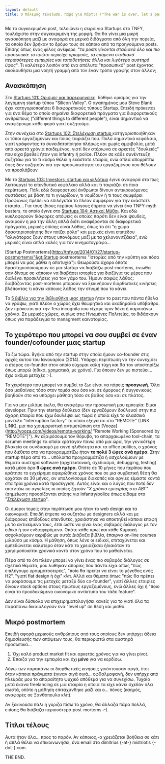 ```yaml
---
layout: default
title: Ο πόλεμος τελείωσε, πάμε για πάρτι! ("The war is over, let's party!")
---
```


Με το συγκεκριμένο post, τελειώνει η σειρά για Startups στο TNFY, τουλάχιστο στην συγκεκριμένη της μορφή. Θα θα γίνει μια μικρή ανασκόπηση μαζί με αναφορά σε μερικά διδάγματα από όλη την πορεία, τα οποία δεν βρήκαν το δρόμο τους σε κάποιο από τα προηγούμενα posts. Επίσης όπως ένας φίλος ανέφερε: "*τα posts γίνονται σταδιακά όλο και πιο προσωπικά: το πρώτο περιείχε ορισμούς, τα επόμενα σταδιακά περισσότερες εμπειρίες και τοποθετήσεις άλλα και λιγότερο αυστηρό ύφος*". Τι καλύτερο λοιπόν από ένα απόλυτα "προσωπικό" post έχοντας ακολουθήσει μια νοητή γραμμή από τον έναν τρόπο γραφής στον άλλον;

## Ανασκόπηση

Στο [Startups 101: Ορισμός και παρερμηνείες](http://tnfy.gr/2013/11/18/startups-101/ "Τι είναι (και τι δεν είναι) τελικά μια εταιρία startup;"), δόθηκε ορισμός για την λεγόμενη startup τύπου "Silicon Valley". Ο αγαπημένος μου Steve Blank έχει κατηγοριοποιήσει 6 διαφορετικούς τύπους Startup. Επειδή πρόκειται για ένα θέμα το οποίο σημαίνει διαφορετικά πράγματα για διαφορετικούς ανθρώπους ("different things to different people"), είναι σημαντικό να αναφέρουμε κάθε φορά γιατί συζητούμε.

Στην συνέχεια στο [Startups 102: Στελέχωση startup
](http://tnfy.gr/2013/11/27/startups-102/ "Commandos, Infantry και Police") κατηγοριοποιήθηκαν οι τύποι εργαζομένων και ποιος ταιριάζει που. Πολύ σημαντικό κεφάλαιο, γιατί γράφοντας το συνειδητοποίησα πλήρως και χωρίς αμφιβολία, μετά από αρκετά χρόνια παιδεμένος, γιατί δεν στέριωνα σε αρκετές "δουλειές" που είχα βρεθεί: ήταν για infantry ή police. Πλέον σε κάθε συνέντευξη συζητάω για το τι κόσμο θέλει η εκάστοτε εταιρία, ενώ απλά απορρίπτω όσες δεν συζητούν για την προσωπικότητα του εργαζομένου που θέλουν να προσλάβουν

Με το [Startups 103: Investors, startup και φιλότιμο](http://tnfy.gr/2013/12/19/startups-103/ "Πως χρηματοδοτείται μια startup") έγινε αναφορά στο πως λειτουργεί το επενδυτικό κεφάλαιο αλλά και τι ταιριάζει σε ποια περίπτωση. Πάλι εδώ διαφορετικοί άνθρωποι δίνουν αντικρουόμενες συστάσεις με βάση το τι γνωρίζουν, τι νομίζουν ή τι τους συμφέρει Προφανώς πρέπει να επιλέγεται το πλέον συμφέρον για την εκάστοτε εταιρία... Για τους ίδιους περίπου λόγους έπρεπε να γίνει ένα TNFY-myth busters, το οποίο έγινε στο [Startups 104: Αστικοί Μύθοι](http://tnfy.gr/2014/01/06/startups-104/ "Μύθοι και αλήθειες για τις νεοφυείς επιχειρήσεις"). Και εδώ κυκλοφορούν διάφορες απόψεις οι οποίες παρότι δεν είναι ψευδείς, αναιρούν η μια την άλλη απλά διότι αναφέρονται σε διαφορετικά πράγματα, μερικές επίσης είναι λάθος, όπως το ότι "η χώρα δραστηριοποίησης δεν παίζει ρόλο" και μερικές είναι επιπέδου "αλιγάτορας ζουν στους υπονόμους μαζί με τα χελονονιτζάκια", ενώ μερικές είναι απλά καλές για τον κινηματογράφο...

[Startup Postmortems](http://tnfy.gr/2014/01/27/startup-postmortems/"&gt;Startup postmortems "Ιστορίες από την κρύπτη και πόσα μπορεί να μας μάθει η αποτυχία"): Θεωρούσα άχαρο όποτε δραστηριοποιούμουν σε μια startup να διαβάζω post-mortems, ένιωθα σαν δίναμε σε κάποιον να διαβάσει ιστορίες για διαζύγια τις μέρες που διαλέγει προσκλήσεις για τον γάμο του. Ήμουν σαφώς λάθος: διαβάζοντας post-mortems μπορούν να ξεκινήσουν διορθωτικές κινήσεις βλέποντας τι κάνει κάποιος λάθος την στιγμή που το κάνει.

Το [5 βιβλία για την βιβλιοθήκη μιας startup](http://tnfy.gr/2014/02/27/5-books-for-a-startup-library/ "Μια σύντομη λίστα για να ξεκινήσεις") ήταν το post που πάντα ήθελα να γράψω, γιατί πλέον ο χώρος έχει θεωρητικό και ακαδημαϊκό υπόβαθρο. Δεν πρόκειται για την Tera incognita που είχαμε πριν δέκα ή παραπάνω χρόνια. Σε μερικές χώρες, κυρίως στις Ηνωμένες Πολιτείες, το διδάσκουν όπως για παράδειγμα το managment καινοτομίας.

## Το χειρότερο που μπορεί να σου συμβεί σε έναν founder/cofounder μιας startup

Το ζω τώρα. Βγήκα από την startup στην οποία ήμουν co-founder στις αρχές αυτού του Ιανουαρίου (2014). Υπάρχει περίπτωση να την συνεχίσει ο έτερος co-founder στον οποίο εύχομαι καλή τύχη και θα τον υποστηρίξω όπως μπορώ (ηθικά, χρηματικά, με χρόνο). Για όποιον δεν με πιστεύει... έχω ακόμα μετοχές :-).

Το χειρότερο που μπορεί να συμβεί το ζω: είναι να πάρεις **προαγωγή**. Όλα όσα μαθαίνεις τόσο στον τομέα σου όσο και σε όμορους ή συγγενικούς βοηθούν στο να υπάρχει μάθηση τόσο σε βάθος όσο και σε πλάτος.

Για να μην μιλάμε έωλα, θα αναφέρω την προσωπική μου εμπειρία: Είμαι developer. Πριν την startup δούλευα (δεν εργαζόμουν δούλευα) στην πιο άχαρη εταιρία που έχω δουλέψει ως τώρα η οποία είχε το κλασσικό μοντέλο "interruption factory" το οποίο εξηγείται στο "REMOTE" (LINK LINK), μια πιο χιουμοριστική αντιμετώπιση στο [Vooza](http://vooza.com/videos/remote-working/ "Remote Working [Sponsored by "REMOTE"]"). Αν εξαιρέσουμε τον θόρυβο, το απαρχαιωμένο tool-chain, τα scrumm meetings τα οποία κράταγαν πάνω από μια ώρα, την γενικότερη βλακεία σε συνδυασμό με αγνή ηλιθιότητα και τα office politics, ο χρόνος που διέθετα στο να προγραμματίζω ήταν **το πολύ 3 ώρες ανά ημέρα**. Στην startup πέρα από τα... υπόλοιπα προγραμμάτιζα ή ασχολούμουν με θέματα αυστηρά software (αρχιτεκτονική, σχεδιασμό, debugging, testing) κατά μέσο όρο **9 ώρες ανά ημέρα**. Οπότε σε 10 μήνες που περίπου που κράτησε το εγχείρημα αφιερώθηκε χρόνος που σε μια συμβατική θέση θα ερχόταν σε 30 μήνες, αν υπολογίσουμε διακοπές και αργίες είμαστε κοντά στα τρία χρόνια κατά προσέγγιση. Αυτός είναι και ο λόγος που ποτέ δεν απαντάω σε αγγελίες οι οποίες ζητούν "*X χρόνια εμπειρίας στο ΑΒΓ*" (σημείωση: προορίζονται επίσης για infantry/police όπως είδαμε στο "[Στελέχωση startup](http://tnfy.gr/2013/11/27/startups-102/ "Commandos, Infantry και Police")".

Οι όμοροι τομείς στην περίπτωση μου ήταν το web design και τα οικονομικά. Επειδή έπρεπε να συζητάω με designers αλλά και με διάφορους επίδοξους επενδυτές, χρειάστηκε να αποκτηθεί κάποια επαφή με το αντικείμενο τους, έτσι ώστε να γίνει ένας σοβαρός διάλογος με τον ειδικό ή τον ενδιαφερόμενο. Οπότε κάθε πρωί και κάθε Κυριακή ασχολούμουν ακριβώς με αυτά: Διάβαζα βιβλία, έπαιρνα on-line courses μιλούσα με κόσμο. Η μάθηση, όπως λένε οι ειδικοί, επιταχύνεται και εμπεδώνεται καλύτερο όταν κάτι το χρειάζεσαι ή/καιόταν το χρησιμοποιείται χρονικά κοντά στον χρόνο που το μαθαίνεται.

Πέρα από το ότι πλέον μπορεί να γίνει ένας πιο σοβαρός διάλογος σε σχετικά θέματα, μου λύθηκαν απορίες που πάντα είχα όπως "πώς επιλέγουμε γραμματοσειρές", "ποίο θα πρέπει να είναι το μέγεθος ενός H2", "γιατί flat design ή όχι" κλπ. Αλλά και θέματα όπως "πώς θα πρέπει να μοιράσουμε τις μετοχές μεταξύ δύο co-founder", γιατί άλλες εταιρίες δίνουν stock options στους πρώτους εργαζομένους, ενώ άλλες όχι ή "ποιο είναι το προσδοκώμενο οικονομικό αντίκτυπο του τάδε feature".

Δεν είναι δύσκολο να επιχειρηματολογήσει κανείς για το γιατί όλα τα παραπάνω δικαιολογούν ένα "level up" σε θέση και μισθό.

## Μικρό postmortem

Επειδή αφορά μερικούς ανθρώπους από τους οποίους δεν υπάρχει άδεια δημοσίευσής των απόψεων τους, θα περιοριστώ στα αυστηρά προσωπικά...

1. Όχι καλό product market fit και αρκετός χρόνος για να γίνει pivot.
2. Έπαιζα για την εμπειρία και όχι **μόνο** για να κερδίσω.

Λόγω των παραπάνω οι διορθωτικές κινήσεις γινόντουσαν αργά, έτσι όταν κάποια πράγματα έγιναν σιγά σιγά... οφθαλμοφανή, δεν υπήρχε από πλευράς μου το απαραίτητο ψυχικό απόθεμα για να συνεχίσω. Τυχαία μετά έκανα freelancing σε μια εταιρία η οποία τα είχε κάνει σχεδόν όλα σωστά, οπότε η μάθηση επιταχύνθηκε μαζί και ο... πόνος (καημός, αναφορές σε Ξανθόπουλο κλπ).

Αν ξεκινούσα πάλι ή γύριζα πίσω το χρόνο, θα άλλαζα πάρα πολλά, επίσης θα διάβαζα περισσότερα post-mortems :-).

## Τίτλοι τέλους

Αυτά ήταν όλα... προς το παρόν. Αν κάποιος,-α χρειάζεται βοήθεια σε κάτι ή απλά θέλει να επικοινωνήσει, ένα email στο dimitrios {-at-} mistriotis {-dot-} com.

THE END.
